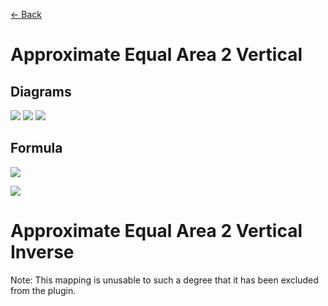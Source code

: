[<- Back](https://github.com/Kuuuube/Circular_Area/blob/main/wiki/mappings_index.md#mappings-index)

# Approximate Equal Area 2 Vertical

## Diagrams
![](https://raw.githubusercontent.com/Kuuuube/Circular_Area/main/wiki/images/mappings/square_approximate_equal_area_2_vertical_circle_grid_thick_checkerboard.png)
![](https://raw.githubusercontent.com/Kuuuube/Circular_Area/main/wiki/images/mappings/square_approximate_equal_area_2_vertical_square_grid_thick_checkerboard.png)
![](https://raw.githubusercontent.com/Kuuuube/Circular_Area/main/wiki/images/mappings/square_approximate_equal_area_2_vertical_dot_grid_circle_rgb_gradient_circle.png)

## Formula
![](https://raw.githubusercontent.com/Kuuuube/Circular_Area/main/wiki/images/formulas/approximate_equal_area_2_vertical_formula.png)

![](https://raw.githubusercontent.com/Kuuuube/Circular_Area/main/wiki/images/formulas/approximate_equal_area_2_t_variable.png)



# Approximate Equal Area 2 Vertical Inverse 

Note: This mapping is unusable to such a degree that it has been excluded from the plugin.